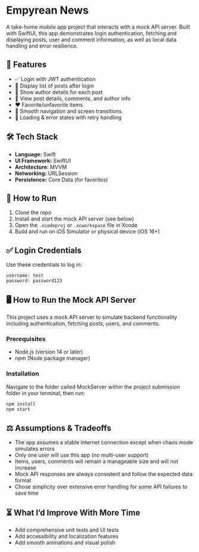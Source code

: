 # Empyrean News

A take-home mobile app project that interacts with a mock API server. Built with SwiftUI, this app demonstrates login authentication, fetching and displaying posts, user and comment information, as well as local data handling and error resilience.


## 🚀 Features

- ✅ Login with JWT authentication
- 📃 Display list of posts after login
- 👤 Show author details for each post
- 💬 View post details, comments, and author info
- ❤️ Favorite/unfavorite items
- 🧭 Smooth navigation and screen transitions
- 🔄 Loading & error states with retry handling


## 🛠 Tech Stack

- **Language:** Swift
- **UI Framework:** SwiftUI
- **Architecture:** MVVM
- **Networking:** URLSession
- **Persistence:** Core Data (for favorites)


## 📱 How to Run

1. Clone the repo  
2. Install and start the mock API server (see below)  
3. Open the `.xcodeproj` or `.xcworkspace` file in Xcode  
4. Build and run on iOS Simulator or physical device (iOS 16+)

## ✅ Login Credentials

Use these credentials to log in:

```plaintext
username: test
password: password123
```


## 🖥️ How to Run the Mock API Server

This project uses a mock API server to simulate backend functionality including authentication, fetching posts, users, and comments.

### Prerequisites

- Node.js (version 14 or later)  
- npm (Node package manager)  

### Installation

 Navigate to the folder called MockServer within the project submission folder in your terminal, then run:

 ```bash
 npm install
 npm start
 ```

## ⚖️ Assumptions & Tradeoffs
- The app assumes a stable internet connection except when chaos mode simulates errors
- Only one user will use this app (no multi-user support)
- Items, users, comments will remain a manageable size and will not increase
- Mock API responses are always consistent and follow the expected data format
- Chose simplicity over extensive error handling for some API failures to save time

## ⏳ What I’d Improve With More Time
- Add comprehensive unit tests and UI tests
- Add accessibility and localization features
- Add smooth animations and visual polish
